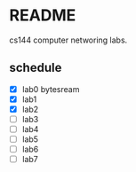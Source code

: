 # README
cs144 computer networing labs.

## schedule
- [x] lab0 bytesream
- [x] lab1
- [x] lab2
- [ ] lab3
- [ ] lab4
- [ ] lab5
- [ ] lab6
- [ ] lab7
